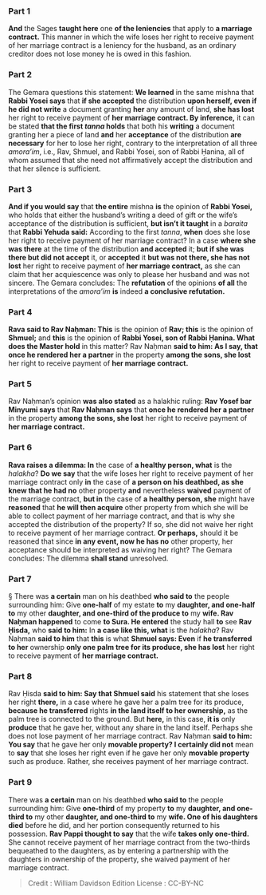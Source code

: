 
### Part 1
<b>And</b> the Sages <b>taught here</b> one <b>of the leniencies</b> that apply to <b>a marriage contract.</b> This manner in which the wife loses her right to receive payment of her marriage contract is a leniency for the husband, as an ordinary creditor does not lose money he is owed in this fashion.

### Part 2
The Gemara questions this statement: <b>We learned</b> in the same mishna that <b>Rabbi Yosei says</b> that <b>if she accepted</b> the distribution <b>upon herself, even if he did not write</b> a document granting <b>her</b> any amount of land, <b>she has lost</b> her right to receive payment of <b>her marriage contract. By inference,</b> it can be stated <b>that the first <i>tanna</i> holds</b> that both his <b>writing</b> a document granting her a piece of land <b>and</b> her <b>acceptance</b> of the distribution <b>are necessary</b> for her to lose her right, contrary to the interpretation of all three <i>amora’im</i>, i.e., Rav, Shmuel, and Rabbi Yosei, son of Rabbi Ḥanina, all of whom assumed that she need not affirmatively accept the distribution and that her silence is sufficient.

### Part 3
<b>And if you would say</b> that <b>the entire</b> mishna <b>is</b> the opinion of <b>Rabbi Yosei,</b> who holds that either the husband’s writing a deed of gift or the wife’s acceptance of the distribution is sufficient, <b>but isn’t it taught</b> in a <i>baraita</i> that <b>Rabbi Yehuda said:</b> According to the first <i>tanna</i>, <b>when</b> does she lose her right to receive payment of her marriage contract? In a case <b>where she was there</b> at the time of the distribution <b>and accepted</b> it; <b>but if she was there but did not accept</b> it, or <b>accepted</b> it <b>but was not there, she has not lost</b> her right to receive payment of <b>her marriage contract,</b> as she can claim that her acquiescence was only to please her husband and was not sincere. The Gemara concludes: The <b>refutation</b> of the opinions <b>of all</b> the interpretations of the <i>amora’im</i> <b>is</b> indeed <b>a conclusive refutation.</b>

### Part 4
<b>Rava said to Rav Naḥman: This</b> is the opinion of <b>Rav; this</b> is the opinion of <b>Shmuel;</b> and <b>this</b> is the opinion of <b>Rabbi Yosei, son of Rabbi Ḥanina. What does the Master hold</b> in this matter? Rav Naḥman <b>said to him: As I say, that once he rendered her a partner</b> in the property <b>among the sons, she lost</b> her right to receive payment of <b>her marriage contract.</b>

### Part 5
Rav Naḥman’s opinion <b>was also stated</b> as a halakhic ruling: <b>Rav Yosef bar Minyumi says</b> that <b>Rav Naḥman says</b> that <b>once he rendered her a partner</b> in the property <b>among the sons, she lost</b> her right to receive payment of <b>her marriage contract.</b>

### Part 6
<b>Rava raises a dilemma: In</b> the case of <b>a healthy person, what</b> is the <i>halakha</i>? <b>Do we say</b> that the wife loses her right to receive payment of her marriage contract only <b>in</b> the case of <b>a person on his deathbed, as she knew that he had no</b> other property <b>and</b> nevertheless <b>waived</b> payment of the marriage contract, <b>but in</b> the case of <b>a healthy person, she</b> might have <b>reasoned</b> that <b>he will then acquire</b> other property from which she will be able to collect payment of her marriage contract, and that is why she accepted the distribution of the property? If so, she did not waive her right to receive payment of her marriage contract. <b>Or perhaps,</b> should it be reasoned that since <b>in any event, now he has no</b> other property, her acceptance should be interpreted as waiving her right? The Gemara concludes: The dilemma <b>shall stand</b> unresolved.

### Part 7
§ There was <b>a certain</b> man on his deathbed <b>who said to</b> the people surrounding him: Give <b>one-half</b> of my estate <b>to</b> my <b>daughter, and one-half to</b> my other <b>daughter, and one-third of the produce to</b> my <b>wife. Rav Naḥman happened</b> to come <b>to Sura. He entered</b> the study hall <b>to</b> see <b>Rav Ḥisda,</b> who <b>said to him:</b> In <b>a case like this, what</b> is the <i>halakha</i>? Rav Naḥman <b>said to him</b> that <b>this</b> is what <b>Shmuel says: Even</b> if <b>he transferred to her</b> ownership <b>only one palm tree for its produce, she has lost</b> her right to receive payment of <b>her marriage contract.</b>

### Part 8
Rav Ḥisda <b>said to him: Say that Shmuel said</b> his statement that she loses her right <b>there,</b> in a case where he gave her a palm tree for its produce, <b>because he transferred</b> rights <b>in the land itself to her ownership,</b> as the palm tree is connected to the ground. But <b>here,</b> in this case, <b>it is</b> only <b>produce</b> that he gave her, without any share in the land itself. Perhaps she does not lose payment of her marriage contract. Rav Naḥman <b>said to him: You say</b> that he gave her only <b>movable property? I certainly did not</b> mean to <b>say</b> that she loses her right even if he gave her only <b>movable property</b> such as produce. Rather, she receives payment of her marriage contract.

### Part 9
There was <b>a certain</b> man on his deathbed <b>who said to</b> the people surrounding him: Give <b>one-third</b> of my property <b>to</b> my <b>daughter, and one-third to</b> my other <b>daughter, and one-third to</b> my <b>wife. One of his daughters died</b> before he did, and her portion consequently returned to his possession. <b>Rav Pappi thought to say</b> that the wife <b>takes only one-third.</b> She cannot receive payment of her marriage contract from the two-thirds bequeathed to the daughters, as by entering a partnership with the daughters in ownership of the property, she waived payment of her marriage contract.

>Credit : William Davidson Edition
>License : CC-BY-NC